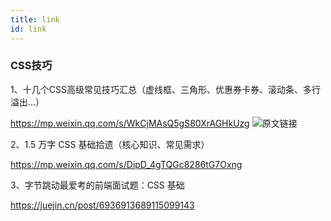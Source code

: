 ```yaml
---
title: link
id: link 
---
```



### CSS技巧

1、十几个CSS高级常见技巧汇总（虚线框、三角形、优惠券卡券、滚动条、多行溢出...）

https://mp.weixin.qq.com/s/WkCjMAsQ5gS80XrAGHkUzg   ![原文链接](https://blog.csdn.net/weixin_41556756/article/details/114196921)


2、1.5 万字 CSS 基础拾遗（核心知识、常见需求）

https://mp.weixin.qq.com/s/DipD_4gTQGc8286tG7Oxng


3、字节跳动最爱考的前端面试题：CSS 基础

https://juejin.cn/post/6936913689115099143


